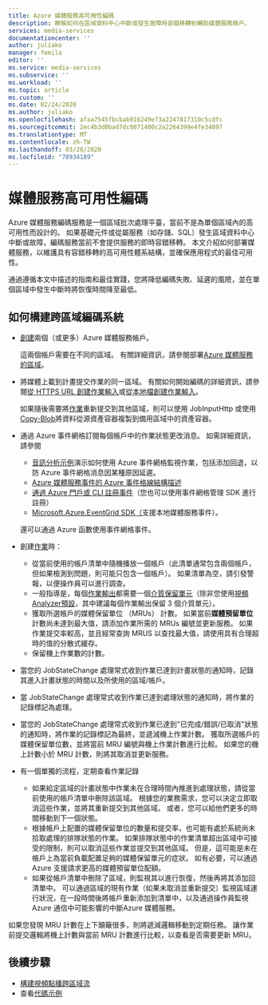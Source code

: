 ```yaml
---
title: Azure 媒體服務高可用性編碼
description: 瞭解如何在區域資料中心中斷或發生故障時容錯移轉到輔助媒體服務帳戶。
services: media-services
documentationcenter: ''
author: juliako
manager: femila
editor: ''
ms.service: media-services
ms.subservice: ''
ms.workload: ''
ms.topic: article
ms.custom: ''
ms.date: 02/24/2020
ms.author: juliako
ms.openlocfilehash: afaa7545fbcbab016249e73a2247817310c5cdfc
ms.sourcegitcommit: 2ec4b3d0bad7dc0071400c2a2264399e4fe34897
ms.translationtype: MT
ms.contentlocale: zh-TW
ms.lasthandoff: 03/28/2020
ms.locfileid: "78934189"
---
```

# <a name="media-services-high-availability-encoding"></a>媒體服務高可用性編碼 

Azure 媒體服務編碼服務是一個區域批次處理平臺，當前不是為單個區域內的高可用性而設計的。 如果基礎元件或從屬服務（如存儲、SQL）發生區域資料中心中斷或故障，編碼服務當前不會提供服務的即時容錯移轉。 本文介紹如何部署媒體服務，以維護具有容錯移轉的高可用性體系結構，並確保應用程式的最佳可用性。

通過遵循本文中描述的指南和最佳實踐，您將降低編碼失敗、延遲的風險，並在單個區域中發生中斷時將恢復時間降至最低。

## <a name="how-to-build-a-cross-regional-encoding-system"></a>如何構建跨區域編碼系統

* [創建](create-account-cli-how-to.md)兩個（或更多）Azure 媒體服務帳戶。

    這兩個帳戶需要在不同的區域。 有關詳細資訊，請參閱部署[Azure 媒體服務的區域](https://azure.microsoft.com/global-infrastructure/services/?products=media-services)。
* 將媒體上載到計畫提交作業的同一區域。 有關如何開始編碼的詳細資訊，請參閱[從 HTTPS URL 創建作業輸入](job-input-from-http-how-to.md)或[從本地檔創建作業輸入](job-input-from-local-file-how-to.md)。

    如果隨後需要將[作業](transforms-jobs-concept.md)重新提交到其他區域，則可以使用 JobInputHttp 或使用[Copy-Blob](https://docs.microsoft.com/rest/api/storageservices/Copy-Blob)將資料從源資產容器複製到備用區域中的資產容器。
* 通過 Azure 事件網格訂閱每個帳戶中的作業狀態更改消息。 如需詳細資訊，請參閱

    * [音訊分析示例](https://github.com/Azure-Samples/media-services-v3-dotnet/tree/master/AudioAnalytics/AudioAnalyzer)演示如何使用 Azure 事件網格監視作業，包括添加回退，以防 Azure 事件網格消息因某種原因延遲。
    * [Azure 媒體服務事件的 Azure 事件格線結構描述](media-services-event-schemas.md)
    * [通過 Azure 門戶或 CLI 註冊事件](reacting-to-media-services-events.md)（您也可以使用事件網格管理 SDK 進行註冊）
    * [Microsoft.Azure.EventGrid SDK（](https://www.nuget.org/packages/Microsoft.Azure.EventGrid/)支援本地媒體服務事件）。

    還可以通過 Azure 函數使用事件網格事件。
* 創建[作業](transforms-jobs-concept.md)時：

    * 從當前使用的帳戶清單中隨機播放一個帳戶（此清單通常包含兩個帳戶，但如果檢測到問題，則可能只包含一個帳戶）。 如果清單為空，請引發警報，以便操作員可以進行調查。
    * 一般指導是，每個[作業輸出](https://docs.microsoft.com/rest/api/media/jobs/create#joboutputasset)都需要一個[介質保留單元](media-reserved-units-cli-how-to.md)（除非您使用[視頻Analyzer預設](analyzing-video-audio-files-concept.md)，其中建議每個作業輸出保留 3 個介質單元）。
    * 獲取所選帳戶的媒體保留單位 （MRUs） 計數。 如果當前**媒體預留單位**計數尚未達到最大值，請添加作業所需的 MRUs 編號並更新服務。 如果作業提交率較高，並且經常查詢 MRUS 以查找最大值，請使用具有合理超時的值的分散式緩存。
    * 保留機上作業數的計數。

* 當您的 JobStateChange 處理常式收到作業已達到計畫狀態的通知時，記錄其進入計畫狀態的時間以及所使用的區域/帳戶。
* 當 JobStateChange 處理常式收到作業已達到處理狀態的通知時，將作業的記錄標記為處理。
* 當您的 JobStateChange 處理常式收到作業已達到"已完成/錯誤/已取消"狀態的通知時，將作業的記錄標記為最終，並遞減機上作業計數。 獲取所選帳戶的媒體保留單位數，並將當前 MRU 編號與機上作業計數進行比較。 如果您的機上計數小於 MRU 計數，則將其取消並更新服務。
* 有一個單獨的流程，定期查看作業記錄
    
    * 如果給定區域的計畫狀態中作業未在合理時間內推進到處理狀態，請從當前使用的帳戶清單中刪除該區域。  根據您的業務需求，您可以決定立即取消這些作業，並將其重新提交到其他區域。 或者，您可以給他們更多的時間移動到下一個狀態。
    * 根據帳戶上配置的媒體保留單位的數量和提交率，也可能有處於系統尚未拾取處理的排隊狀態的作業。  如果排隊狀態中的作業清單超出區域中可接受的限制，則可以取消這些作業並提交到其他區域。  但是，這可能是未在帳戶上為當前負載配置足夠的媒體保留單元的症狀。  如有必要，可以通過 Azure 支援請求更高的媒體預留單位配額。
    * 如果從帳戶清單中刪除了區域，則監視其以進行恢復，然後再將其添加回清單中。  可以通過區域的現有作業（如果未取消並重新提交）監視區域運行狀況，在一段時間後將帳戶重新添加到清單中，以及通過操作員監視 Azure 通信中可能影響的中斷Azure 媒體服務。
    
如果您發現 MRU 計數在上下顛簸很多，則將遞減邏輯移動到定期任務。 讓作業前提交邏輯將機上計數與當前 MRU 計數進行比較，以查看是否需要更新 MRU。

## <a name="next-steps"></a>後續步驟

* [構建視頻點播跨區域流](media-services-high-availability-streaming.md)
* 查看[代碼示例](https://docs.microsoft.com/samples/browse/?products=azure-media-services)
